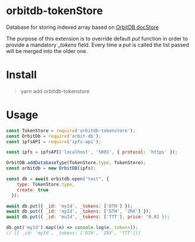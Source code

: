 # orbitdb-tokenStore

Database for storing indexed array based on [OrbitDB docStore](https://github.com/orbitdb/orbit-db-docstore)

The purpose of this extension is to override default _put_ function in order to provide a mandatory __tokens_ field. Every time a _put_ is called the list passed will be merged into the older one.

# Install

> yarn add orbitdb-tokenstore

# Usage

```javascript
const TokenStore = require('orbitdb-tokenstore');
const OrbitDb = require('orbit-db');
const ipfsAPI = require('ipfs-api');

const ipfs = ipfsAPI('localhost', '5001', { protocol: 'https' });

OrbitDB.addDatabaseType(TokenStore.type, TokenStore);
const orbitdb = new OrbitDB(ipfs);

const db = await orbitdb.open("test", {
    type: TokenStore.type,
    create: true
  });

await db.put({ _id: 'myId', _tokens: ['DTH'] });
await db.put({ _id: 'myId', _tokens: ['DTH', 'ZRX'] });
await db.put({ _id: 'muId', _tokens: ['TTT'], price: '0.01 });

db.get('myId').map((e) => console.log(e._tokens));
// [{ _id: 'myId', _tokens: ['DTH', 'ZRX', 'TTT']}]
```
